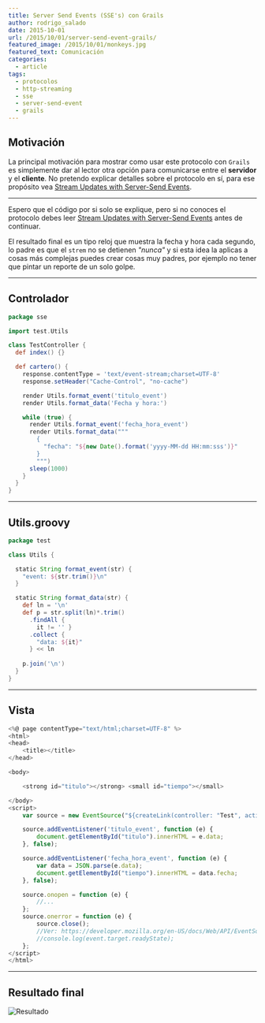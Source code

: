 ```yaml
---
title: Server Send Events (SSE's) con Grails
author: rodrigo_salado
date: 2015-10-01
url: /2015/10/01/server-send-event-grails/
featured_image: /2015/10/01/monkeys.jpg
featured_text: Comunicación
categories:
  - article  
tags:
  - protocolos
  - http-streaming
  - sse
  - server-send-event
  - grails
---
```


## Motivación

La principal motivación para mostrar como usar este protocolo con `Grails` es simplemente dar al lector otra opción para comunicarse entre el **servidor** y el **cliente**. No pretendo explicar detalles sobre el protocolo en sí, para ese propósito vea [Stream Updates with Server-Send Events][1].

---
Espero que el código por si solo se explique, pero si no conoces el protocolo debes leer [Stream Updates with Server-Send Events][1] antes de continuar.

El resultado final es un tipo reloj que muestra la fecha y hora cada segundo, lo padre es que el `strem` no se detienen *"nunca"* y si esta idea la aplicas a cosas más complejas puedes crear cosas muy padres, por ejemplo no tener que pintar un reporte de un solo golpe.

---
## Controlador

```groovy
package sse

import test.Utils

class TestController {
  def index() {}

  def cartero() {
    response.contentType = 'text/event-stream;charset=UTF-8'
    response.setHeader("Cache-Control", "no-cache")

    render Utils.format_event('titulo_event')
    render Utils.format_data('Fecha y hora:')

    while (true) {
      render Utils.format_event('fecha_hora_event')
      render Utils.format_data("""
        {
          "fecha": "${new Date().format('yyyy-MM-dd HH:mm:sss')}"
        }
        """)
      sleep(1000)
    }
  }
}
```
---
## Utils.groovy
```groovy
package test

class Utils {

  static String format_event(str) {
    "event: ${str.trim()}\n"
  }

  static String format_data(str) {
    def ln = '\n'
    def p = str.split(ln)*.trim()
      .findAll {
        it != '' }
      .collect {
        "data: ${it}"
      } << ln
    
    p.join('\n')
  }
}
```

---
## Vista
```javascript
<%@ page contentType="text/html;charset=UTF-8" %>
<html>
<head>
    <title></title>
</head>

<body>

    <strong id="titulo"></strong> <small id="tiempo"></small>

</body>
<script>
    var source = new EventSource("${createLink(controller: "Test", action: "cartero")}")

    source.addEventListener('titulo_event', function (e) {
        document.getElementById("titulo").innerHTML = e.data;
    }, false);

    source.addEventListener('fecha_hora_event', function (e) {
        var data = JSON.parse(e.data);
        document.getElementById("tiempo").innerHTML = data.fecha;
    }, false);

    source.onopen = function (e) {
        //...
    };
    source.onerror = function (e) {
        source.close();
        //Ver: https://developer.mozilla.org/en-US/docs/Web/API/EventSource
        //console.log(event.target.readyState);
    };
</script>
</html>
```

---
## Resultado final

![Resultado](/2015/10/01/fecha_hora.png)

[1]: http://www.html5rocks.com/en/tutorials/eventsource/basics/